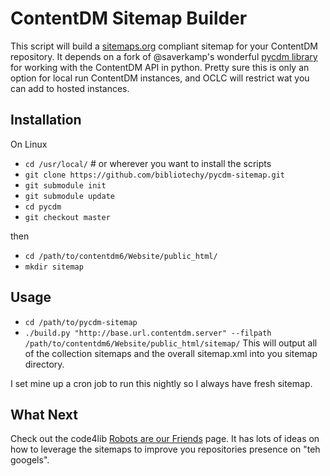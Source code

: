ContentDM Sitemap Builder
=========================

This script will build a [sitemaps.org](http://www.sitemaps.org) compliant sitemap for your ContentDM repository. 
It depends on a fork of @saverkamp's wonderful [pycdm library](http://github.com/saverkamp/pycdm) for working with the ContentDM API in python. 
Pretty sure this is only an option for local run ContentDM instances, and OCLC will restrict wat you can add to 
hosted instances.

Installation
-----------------
On Linux 

* `cd /usr/local/` # or wherever you want to install the scripts
* `git clone https://github.com/bibliotechy/pycdm-sitemap.git`
* `git submodule init`
* `git submodule update`
* `cd pycdm`
* `git checkout master`

then

* `cd /path/to/contentdm6/Website/public_html/`
* `mkdir sitemap`


Usage
-----------------

* `cd /path/to/pycdm-sitemap`
* `./build.py "http://base.url.contentdm.server" --filpath /path/to/contentdm6/Website/public_html/sitemap/`
This will output all of the collection sitemaps and the overall sitemap.xml into you sitemap directory.

I set mine up a cron job to run this nightly so I always have fresh sitemap.


What Next
----------------
Check out the code4lib [Robots are our Friends](http://wiki.code4lib.org/index.php/Robots_Are_Our_Friends) page. It
has lots of ideas on how to leverage the sitemaps to improve you repositories presence on "teh googels".
